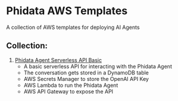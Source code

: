 # Phidata AWS Templates

A collection of AWS templates for deploying AI Agents

## Collection:

1. [Phidata Agent Serverless API Basic](./phidata-agent-serverless-api-basic/README.md)
    - A basic serverless API for interacting with the Phidata Agent
    - The conversation gets stored in a DynamoDB table
    - AWS Secrets Manager to store the OpenAI API Key
    - AWS Lambda to run the Phidata Agent
    - AWS API Gateway to expose the API
    

